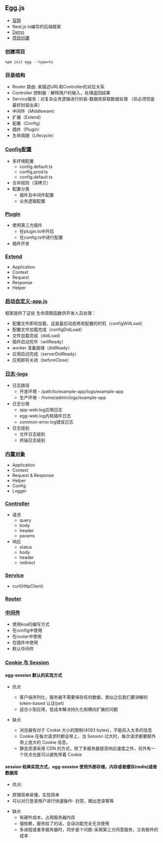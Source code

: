## Egg.js
- [官网](https://www.eggjs.org/zh-CN)
- Nest.js ts编写的后端框架
- [Demo]()
- [项目创建](https://www.eggjs.org/zh-CN/tutorials/typescript) 

### 创建项目
```shell
npm init egg --type=ts
```

### 目录结构
- Router 路由: 来描述URL和Controller的对应关系
- Controller 控制器：解释用户的输入，处理返回结果
- Service服务：对复杂业务逻辑进行封装-数据库获取数据处理 （非必须但是最好封装出来）
- 中间件（Middleware）
- 扩展（Extend）
- 配置（Config）
- 插件（Plugin）
- 生命周期（Lifecycle）


### [Config配置](https://www.eggjs.org/zh-CN/basics/config)
- 多环境配置
  * config.default.ts
  * config.prod.ts
  * config.default.ts
- 合并规则（深拷贝）
- 配置分类
  * 插件及中间件配置
  * 业务逻辑配置

### [Plugin](https://www.eggjs.org/zh-CN/basics/plugin)
- 使用第三方插件
  * 在plugin.ts中开启
  * 在config.ts中进行配置
- 插件开发

### [Extend](https://www.eggjs.org/zh-CN/basics/extend)
- Application
- Context
- Request
- Response
- Helper

### [启动自定义-app.js](https://www.eggjs.org/zh-CN/basics/app-start)
框架提供了这些 生命周期函数供开发人员处理：

- 配置文件即将加载，这是最后动态修改配置的时机（configWillLoad）
- 配置文件加载完成（configDidLoad）
- 文件加载完成（didLoad）
- 插件启动完毕（willReady）
- worker 准备就绪（didReady）
- 应用启动完成（serverDidReady）
- 应用即将关闭（beforeClose）

### [日志-logs](https://www.eggjs.org/zh-CN/core/logger)
- 日志路径
  * 开发环境 - /path/to/example-app/logs/example-app
  * 生产环境 - /home/admin/logs/example-app
- 日志分类
  * app-web.log应用日志
  * egg-web.log内核插件日志
  * common-error.log错误日志
- 日志级别
  * 文件日志级别
  * 终端日志级别

### [内置对象](https://www.eggjs.org/zh-CN/basics/objects)
- Application
- Context
- Request & Response
- Helper
- Config
- Logger

### [Controller](https://www.eggjs.org/zh-CN/basics/controller)
- 请求
  * query
  * body
  * header
  * params
- 响应
  * status
  * body
  * header
  * redirect

### [Service](https://www.eggjs.org/zh-CN/basics/service)
- curl(HttpClient)

### [Router](https://www.eggjs.org/zh-CN/basics/router)

### [中间件](https://www.eggjs.org/zh-CN/basics/middleware)
- 使用koa的编写方式
- 在config中使用
- 在router中使用
- 在插件中使用
- 默认中间件

### [Cookie 与 Session](https://www.eggjs.org/zh-CN/core/cookie-and-session)

#### egg-session 默认的实现方式
- 优点
  * 客户端序列化，服务器不需要保存任何数据，类似之后我们要讲解的 token-based 认证(jwt)
  * 适合小型应用，低成本解决持久化和横向扩展的问题

- 缺点
  * 浏览器有对于 Cookie 大小的限制(4093 bytes)，不能存入太多的信息
  * Cookie 在每次请求时都会带上，当 Session 过大时，每次请求都要额外带上庞大的 Cookie 信息。
  * 静态资源采用 CDN 的方式，除了多服务器提高响应速度之外，另外有一个优点也是可以避免带着 Cookie
  
#### session 经典实现方式，egg-session 使用外部存储，内存或者缓存(redis)或者数据库
- 优点:
 * 原理简单易懂，实现简单
 * 可以对已登录用户进行快速操作- 封禁，踢出登录等等

- 缺点
  * 有硬件成本，占用服务器内存
  * 强依赖，服务挂了的话，会话功能完全无法使用
  * 多进程或者多服务器时，同步是个问题-采用第三方同意服务，又有额外的成本